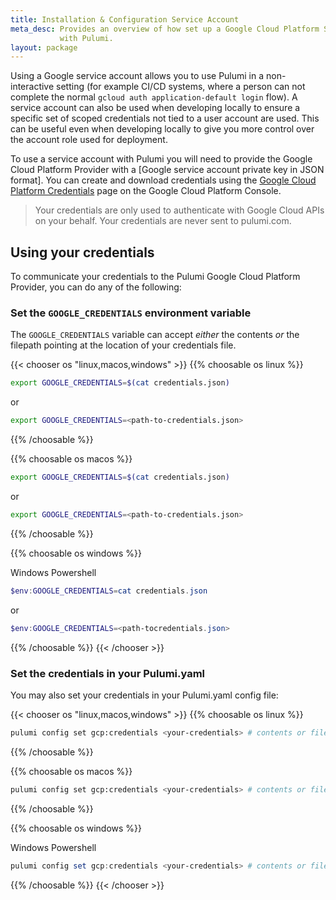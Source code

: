 ```yaml
---
title: Installation & Configuration Service Account
meta_desc: Provides an overview of how set up a Google Cloud Platform Service Account
           with Pulumi.
layout: package
---
```


[Google Cloud Platform Credentials]: https://console.cloud.google.com/apis/credentials

Using a Google service account allows you to use Pulumi in a non-interactive setting (for example CI/CD systems, where a person can not complete the normal `gcloud auth application-default login` flow). A service account can also be used when developing locally to ensure a specific set of scoped credentials not tied to a user account are used. This can be useful even when developing locally to give you more control over the account role used for deployment.

To use a service account with Pulumi you will need to provide the Google Cloud Platform Provider with a [Google service account private key in JSON format].
You can create and download credentials using the [Google Cloud Platform Credentials] page on the Google Cloud Platform Console.

> Your credentials are only used to authenticate with Google Cloud APIs on your behalf. Your credentials are never sent to pulumi.com.

## Using your credentials

To communicate your credentials to the Pulumi Google Cloud Platform Provider,
you can do any of the following:

### Set the `GOOGLE_CREDENTIALS` environment variable

The `GOOGLE_CREDENTIALS` variable can accept _either_ the contents _or_ the filepath pointing at the location of your credentials file.

{{< chooser os "linux,macos,windows" >}}
{{% choosable os linux %}}

```bash
export GOOGLE_CREDENTIALS=$(cat credentials.json)
```

or

```bash
export GOOGLE_CREDENTIALS=<path-to-credentials.json>
```

{{% /choosable %}}

{{% choosable os macos %}}

```bash
export GOOGLE_CREDENTIALS=$(cat credentials.json)
```

or

```bash
export GOOGLE_CREDENTIALS=<path-to-credentials.json>
```

{{% /choosable %}}

{{% choosable os windows %}}

Windows Powershell

```powershell
$env:GOOGLE_CREDENTIALS=cat credentials.json
```

or

```powershell
$env:GOOGLE_CREDENTIALS=<path-tocredentials.json>
```

{{% /choosable %}}
{{< /chooser >}}

### Set the credentials in your Pulumi.yaml

You may also set your credentials in your Pulumi.yaml config file:

{{< chooser os "linux,macos,windows" >}}
{{% choosable os linux %}}

```bash
pulumi config set gcp:credentials <your-credentials> # contents or filepath
```

{{% /choosable %}}

{{% choosable os macos %}}

```bash
pulumi config set gcp:credentials <your-credentials> # contents or filepath
```

{{% /choosable %}}

{{% choosable os windows %}}

Windows Powershell

```powershell
pulumi config set gcp:credentials <your-credentials> # contents or filepath
```

{{% /choosable %}}
{{< /chooser >}}
